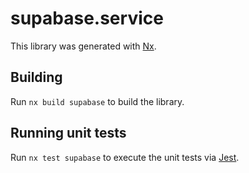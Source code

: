 # supabase.service

This library was generated with [Nx](https://nx.dev).

## Building

Run `nx build supabase` to build the library.

## Running unit tests

Run `nx test supabase` to execute the unit tests via [Jest](https://jestjs.io).

